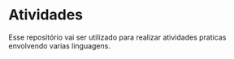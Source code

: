 # Atividades
Esse repositório vai ser utilizado para realizar atividades praticas envolvendo varias linguagens. 
